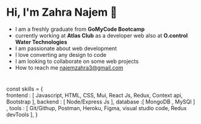 # Hi, I'm Zahra Najem 👋



* I am a freshly graduate from <b> GoMyCode Bootcamp</b>
* currently working at <b>Atlas Club</b> as a developer web also at <b>O.control Water Technologies</b>
* I am passionate about web development
* I love converting any design to code 
* I am looking to collaborate on some web projects 
* How to reach me najemzahra3@gmail.com  
#
 const skills = {<br>
               frontend : [ Javascript, HTML, CSS, Mui, React Js, Redux, Context api, Bootstrap ],
               backend : [ Node/Express Js ], 
               database :[ MongoDB , MySQl ] , 
               tools : [ Git/Githup, Postman, Heroku, Figma, visual studio code, Redux devTools ], 
                  }  



